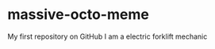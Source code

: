 massive-octo-meme
=================

My first repository on GitHub
I am a electric forklift mechanic
